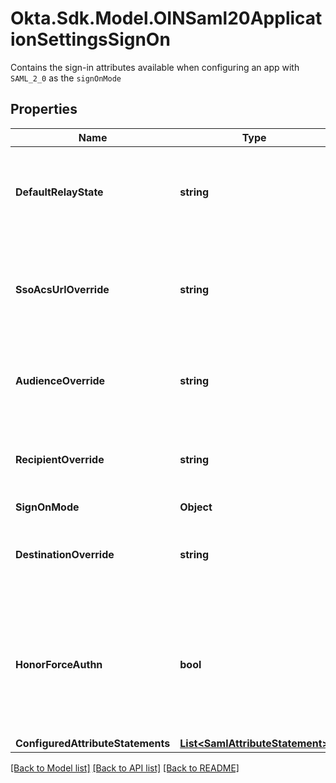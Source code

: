 # Okta.Sdk.Model.OINSaml20ApplicationSettingsSignOn
Contains the sign-in attributes available when configuring an app with `SAML_2_0` as the `signOnMode`

## Properties

Name | Type | Description | Notes
------------ | ------------- | ------------- | -------------
**DefaultRelayState** | **string** | Identifies a specific application resource in an IDP-initiated SSO scenario | [optional] 
**SsoAcsUrlOverride** | **string** | Assertion Consumer Service URL override for CASB configuration. See [CASB config guide](https://help.okta.com/en-us/Content/Topics/Apps/CASB-config-guide.htm) | [optional] 
**AudienceOverride** | **string** | Audience override for CASB configuration. See [CASB config guide](https://help.okta.com/en-us/Content/Topics/Apps/CASB-config-guide.htm) | [optional] 
**RecipientOverride** | **string** | Recipient override for CASB configuration. See [CASB config guide](https://help.okta.com/en-us/Content/Topics/Apps/CASB-config-guide.htm) | [optional] 
**SignOnMode** | **Object** |  | [optional] 
**DestinationOverride** | **string** | Destination override for CASB configuration. See [CASB config guide](https://help.okta.com/en-us/Content/Topics/Apps/CASB-config-guide.htm) | 
**HonorForceAuthn** | **bool** | Set to &#x60;true&#x60; to prompt users for their credentials when a SAML request has the &#x60;ForceAuthn&#x60; attribute set to &#x60;true&#x60; | [optional] 
**ConfiguredAttributeStatements** | [**List&lt;SamlAttributeStatement&gt;**](SamlAttributeStatement.md) |  | [optional] 

[[Back to Model list]](../README.md#documentation-for-models) [[Back to API list]](../README.md#documentation-for-api-endpoints) [[Back to README]](../README.md)

